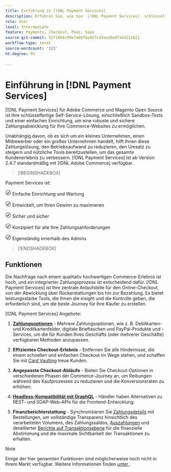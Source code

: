 ```yaml
---
title: Einführung in [!DNL Payment Services]
description: Erfahren Sie, wie Sie  [!DNL Payment Services]  schlüsselfertige, robuste und sichere Zahlungsabwicklungslösung für Ihre  [!DNL Adobe Commerce] - [!DNL Magento Open Source] -Websites installieren und verwenden.
role: User
level: Intermediate
feature: Payments, Checkout, Paas, Saas
source-git-commit: 5271668c99e7a66fbe857cd3ae26edfa54211621
workflow-type: tm+mt
source-wordcount: '323'
ht-degree: 0%

---
```



# Einführung in [!DNL Payment Services]

[!DNL Payment Services] für Adobe Commerce und Magento Open Source ist Ihre schlüsselfertige Self-Service-Lösung, einschließlich Sandbox-Tests und einer einfachen Einrichtung, um eine robuste und sichere Zahlungsabwicklung für Ihre Commerce-Websites zu ermöglichen.

Unabhängig davon, ob es sich um ein kleines Unternehmen, einen Mitbewerber oder ein großes Unternehmen handelt, hilft Ihnen diese Zahlungslösung, den Betriebsaufwand zu reduzieren, den Umsatz zu steigern und nützliche Tools bereitzustellen, um das gesamte Kundenerlebnis zu verbessern. [!DNL Payment Services] ist ab Version 2.4.7 standardmäßig mit [!DNL Adobe Commerce] verfügbar.

>[!BEGINSHADEBOX]

Payment Services ist:

![check](assets/icon-check.png) Einfache Einrichtung und Wartung

![check](assets/icon-check.png) Entwickelt, um Ihren Gewinn zu maximieren

![Überprüfen](assets/icon-check.png) Sicher und sicher

![check](assets/icon-check.png) Konzipiert für alle Ihre Zahlungsanforderungen

![check](assets/icon-check.png) Eigenständig innerhalb des Admins

>[!ENDSHADEBOX]

## Funktionen

Die Nachfrage nach einem qualitativ hochwertigen Commerce-Erlebnis ist hoch, und ein integrierter Zahlungsprozess ist entscheidend dafür. [!DNL Payment Services] ist Ihre zentrale Anlaufstelle für den Online-Checkout, von der Abwicklung über Rückerstattungen bis hin zur Bezahlung. Es bietet leistungsstarke Tools, die Ihnen die insight und die Kontrolle geben, die erforderlich sind, um die beste Journey für Ihre Käufer zu erstellen.

[!DNL Payment Services] Angebote:

1. **[Zahlungsoptionen](payments-options.md)** - Mehrere Zahlungsoptionen, wie z. B. Debitkarten- und Kreditkartenfelder, digitale Brieftaschen und PayPal-Produkte und -Services, um die für Kunden Ihres Geschäfts (oder mehrerer Geschäfte) verfügbaren Methoden anzupassen.

1. **Effizientes Checkout-Erlebnis** - Entfernen Sie alle Hindernisse, die einem schnellen und einfachen Checkout im Wege stehen, und schaffen Sie mit [Card Vaulting](vaulting.md) treue Kunden.

1. **Angepasste Checkout-Abläufe** - Bieten Sie Checkout-Optionen in verschiedenen Phasen der Commerce-Journey an, um Reibungen während des Kaufprozesses zu reduzieren und die Konversionsraten zu erhöhen.

1. **[Headless-Kompatibilität mit GraphQL](https://developer.adobe.com/commerce/webapi/graphql/payment-services/)** - Händler haben Alternativen zu REST- und SOAP-Web-APIs für die Frontend-Entwicklung.

1. **Finanzberichterstattung** - Synchronisieren Sie [Zahlungsdetails](order-payment-status.md) mit Bestellungen, um vollständige Transparenz hinsichtlich des verarbeiteten Volumens, des Zahlungssaldos, [Auszahlungen](payouts.md) und detaillierter [Berichte auf Transaktionsebene](reporting.md) für die finanzielle Abstimmung und die maximale Sichtbarkeit der Transaktionen zu erhalten.

>[!NOTE]
>
> Einige der hier genannten Funktionen sind möglicherweise noch nicht in Ihrem Markt verfügbar. Weitere Informationen finden [ unter ](compatibility.md) .
